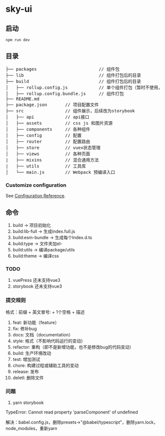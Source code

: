 # sky-ui

## 启动
```
npm run dev
```

## 目录

<pre>
├── packages                        // 组件包
├── lib                             // 组件打包后的目录
├── build                           // 组件打包后的目录
│   ├── rollup.config.js            // 单个组件打包（暂时不使用，采用统一打包）
│   ├── rollup.config.bundle.js     // 组件打包
├── README.md           
├── package.json       // 项目配置文件
├── src                // 组件展示，后续改为storybook
│   ├── api            // api接口
│   ├── assets         // css js 和图片资源
│   ├── components     // 各种组件
│   ├── config         // 配置
│   ├── router         // 配置路由
│   ├── store          // vuex状态管理
│   ├── views          // 各种页面
|   ├── mixins         // 混合通用方法
|   ├── utils          // 工具库
│   └── main.js        // Webpack 预编译入口
</pre>

### Customize configuration
See [Configuration Reference](https://cli.vuejs.org/config/).

## 命令

1. build -> 项目初始化
1. build:lib-full -> 生成index.full.js
2. build:esm-bundle -> 生成每个Index.d.ts
3. build:type -> 文件夹加el-
4. build:utils -> 编译package/utils
5. build:theme -> 编译css

### TODO
1. vuePress 还未支持vue3
2. storybook 还未支持vue3

### 提交规则

格式：前缀 + 英文冒号: + 1个空格 + 描述

1. feat: 新功能（feature）
2. fix: 修补bug
3. docs: 文档（documentation）
4. style: 格式（不影响代码运行的变动）
5. refactor: 重构（即不是新增功能，也不是修改bug的代码变动）
6. build: 生产环境改动
7. test: 增加测试
8. chore: 构建过程或辅助工具的变动
9. release: 发布
10. deletl: 删除文件

### 问题

1. yarn storybook

TypeError: Cannot read property 'parseComponent' of undefined

解决：babel.config.js，删除presets->"@babel/typescript"，删除yarn.lock，node_modules，重新yarn